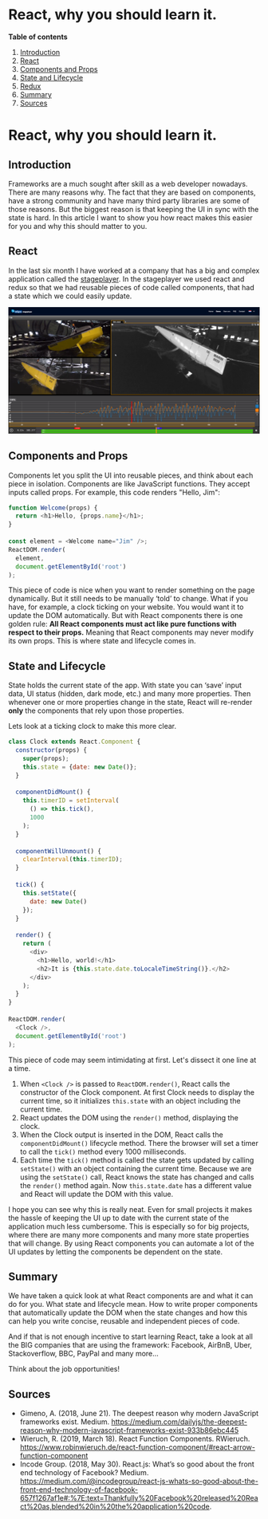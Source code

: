 # React, why you should learn it.

**Table of contents**
1. [Introduction](#introduction)
2. [React](#react)
3. [Components and Props](#components-and-props)
4. [State and Lifecycle](#state-and-lifecycle)
5. [Redux](#redux)
8. [Summary](#summary)
9. [Sources](#sources)
# React, why you should learn it.
## Introduction
Frameworks are a much sought after skill as a web developer nowadays. There are many reasons why. The fact that they are based on components, have a strong community and have many third party libraries are some of those reasons. But the biggest reason is that keeping the UI in sync with the state is hard. In this article I want to show you how react makes this easier for you and why this should matter to you.
## React
In the last six month I have worked at a company that has a big and complex application called the [stageplayer](https://stageplayer.nl/nl/). In the stageplayer we used react and redux so that we had reusable pieces of code called components, that had a state which we could easily update.

![Screenshot of the stageplayer](https://github.com/JimvandeVen/weekly-nerd-2020/blob/master/article-1/chrome_d1aGaSLaEg.png)
	

## Components and Props
Components let you split the UI into reusable pieces, and think about each piece in isolation. Components are like JavaScript functions. They accept inputs called props. For example, this code renders "Hello, Jim":
```js
function Welcome(props) {
  return <h1>Hello, {props.name}</h1>;
}

const element = <Welcome name="Jim" />;
ReactDOM.render(
  element,
  document.getElementById('root')
);
```

This piece of code is nice when you want to render something on the page dynamically. But it still needs to be manually ‘told’ to change. What if you have, for example, a clock ticking on your website. You would want it to update the DOM automatically. But with React components there is one golden rule: 
**All React components must act like pure functions with respect to their props.** 
Meaning that React components may never modify its own props. This is where state and lifecycle comes in.
## State and Lifecycle
State holds the current state of the app. With state you can ‘save’ input data, UI status (hidden, dark mode, etc.) and many more properties. Then whenever one or more properties change in the state, React will re-render **only** the components that rely upon those properties.

Lets look at a ticking clock to make this more clear.

```js
class Clock extends React.Component {
  constructor(props) {
    super(props);
    this.state = {date: new Date()};
  }

  componentDidMount() {
    this.timerID = setInterval(
      () => this.tick(),
      1000
    );
  }

  componentWillUnmount() {
    clearInterval(this.timerID);
  }

  tick() {
    this.setState({
      date: new Date()
    });
  }

  render() {
    return (
      <div>
        <h1>Hello, world!</h1>
        <h2>It is {this.state.date.toLocaleTimeString()}.</h2>
      </div>
    );
  }
}

ReactDOM.render(
  <Clock />,
  document.getElementById('root')
);
```
This piece of code may seem intimidating at first. Let's dissect it one line at a time.

1. When `<Clock />` is passed to `ReactDOM.render()`, React calls the constructor of the Clock component. At first Clock needs to display the current time, so it initializes `this.state` with an object including the current time.
2. React updates the DOM using the `render()` method, displaying the clock.
3. When the Clock output is inserted in the DOM, React calls the `componentDidMount()` lifecycle method. There the browser will set a timer to call the `tick()` method every 1000 milliseconds.
4. Each time the `tick()` method is called the state gets updated by calling `setState()` with an object containing the current time. Because we are using the `setState()` call, React knows the state has changed and calls the `render()` method again. Now `this.state.date` has a different value and React will update the DOM with this value.

I hope you can see why this is really neat. Even for small projects it makes the hassle of keeping the UI up to date with the current state of the application much less cumbersome. This is especially so for big projects, where there are many more components and many more state properties that will change. By using React components you can automate a lot of the UI updates by letting the components be dependent on the state.

## Summary
We have taken a quick look at what React components are and what it can do for you. What state and lifecycle mean. How to write proper components that automatically update the DOM when the state changes and how this can help you write concise, reusable and independent pieces of code.  

And if that is not enough incentive to start learning React, take a look at all the BIG companies that are using the framework: Facebook, AirBnB, Uber, Stackoverflow, BBC, PayPal and many more…  

Think about the job opportunities! 

## Sources
- Gimeno, A. (2018, June 21). The deepest reason why modern JavaScript frameworks exist. Medium. https://medium.com/dailyjs/the-deepest-reason-why-modern-javascript-frameworks-exist-933b86ebc445
- Wieruch, R. (2019, March 18). React Function Components. RWieruch. https://www.robinwieruch.de/react-function-component/#react-arrow-function-component
- Incode Group. (2018, May 30). React.js: What’s so good about the front end technology of Facebook? Medium. https://medium.com/@incodegroup/react-js-whats-so-good-about-the-front-end-technology-of-facebook-657f1267af1e#:%7E:text=Thankfully%20Facebook%20released%20React%20as,blended%20in%20the%20application%20code.


